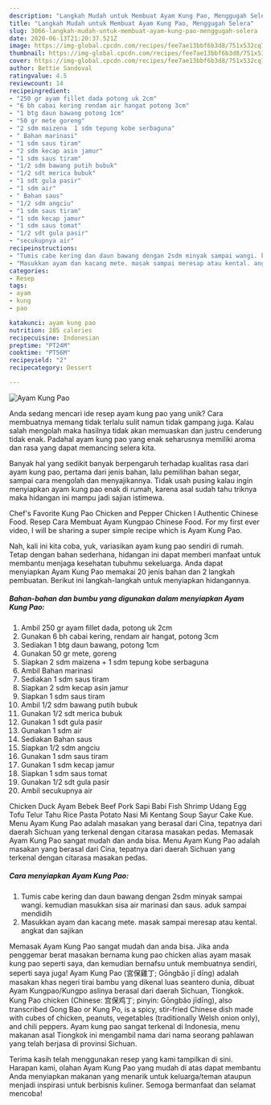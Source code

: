 ```yaml
---
description: "Langkah Mudah untuk Membuat Ayam Kung Pao, Menggugah Selera"
title: "Langkah Mudah untuk Membuat Ayam Kung Pao, Menggugah Selera"
slug: 3066-langkah-mudah-untuk-membuat-ayam-kung-pao-menggugah-selera
date: 2020-06-13T21:20:37.521Z
image: https://img-global.cpcdn.com/recipes/fee7ae13bbf6b3d8/751x532cq70/ayam-kung-pao-foto-resep-utama.jpg
thumbnail: https://img-global.cpcdn.com/recipes/fee7ae13bbf6b3d8/751x532cq70/ayam-kung-pao-foto-resep-utama.jpg
cover: https://img-global.cpcdn.com/recipes/fee7ae13bbf6b3d8/751x532cq70/ayam-kung-pao-foto-resep-utama.jpg
author: Bettie Sandoval
ratingvalue: 4.5
reviewcount: 14
recipeingredient:
- "250 gr ayam fillet dada potong uk 2cm"
- "6 bh cabai kering rendam air hangat potong 3cm"
- "1 btg daun bawang potong 1cm"
- "50 gr mete goreng"
- "2 sdm maizena  1 sdm tepung kobe serbaguna"
- " Bahan marinasi"
- "1 sdm saus tiram"
- "2 sdm kecap asin jamur"
- "1 sdm saus tiram"
- "1/2 sdm bawang putih bubuk"
- "1/2 sdt merica bubuk"
- "1 sdt gula pasir"
- "1 sdm air"
- " Bahan saus"
- "1/2 sdm angciu"
- "1 sdm saus tiram"
- "1 sdm kecap jamur"
- "1 sdm saus tomat"
- "1/2 sdt gula pasir"
- "secukupnya air"
recipeinstructions:
- "Tumis cabe kering dan daun bawang dengan 2sdm minyak sampai wangi. kemudian masukkan sisa air marinasi dan saus. aduk sampai mendidih"
- "Masukkan ayam dan kacang mete. masak sampai meresap atau kental. angkat dan sajikan"
categories:
- Resep
tags:
- ayam
- kung
- pao

katakunci: ayam kung pao 
nutrition: 285 calories
recipecuisine: Indonesian
preptime: "PT24M"
cooktime: "PT56M"
recipeyield: "2"
recipecategory: Dessert

---
```



![Ayam Kung Pao](https://img-global.cpcdn.com/recipes/fee7ae13bbf6b3d8/751x532cq70/ayam-kung-pao-foto-resep-utama.jpg)

Anda sedang mencari ide resep ayam kung pao yang unik? Cara membuatnya memang tidak terlalu sulit namun tidak gampang juga. Kalau salah mengolah maka hasilnya tidak akan memuaskan dan justru cenderung tidak enak. Padahal ayam kung pao yang enak seharusnya memiliki aroma dan rasa yang dapat memancing selera kita.

Banyak hal yang sedikit banyak berpengaruh terhadap kualitas rasa dari ayam kung pao, pertama dari jenis bahan, lalu pemilihan bahan segar, sampai cara mengolah dan menyajikannya. Tidak usah pusing kalau ingin menyiapkan ayam kung pao enak di rumah, karena asal sudah tahu triknya maka hidangan ini mampu jadi sajian istimewa.

Chef&#39;s Favorite Kung Pao Chicken and Pepper Chicken l Authentic Chinese Food. Resep Cara Membuat Ayam Kungpao Chinese Food. For my first ever video, I will be sharing a super simple recipe which is Ayam Kung Pao.


Nah, kali ini kita coba, yuk, variasikan ayam kung pao sendiri di rumah. Tetap dengan bahan sederhana, hidangan ini dapat memberi manfaat untuk membantu menjaga kesehatan tubuhmu sekeluarga. Anda dapat menyiapkan Ayam Kung Pao memakai 20 jenis bahan dan 2 langkah pembuatan. Berikut ini langkah-langkah untuk menyiapkan hidangannya.

<!--inarticleads1-->

##### Bahan-bahan dan bumbu yang digunakan dalam menyiapkan Ayam Kung Pao:

1. Ambil 250 gr ayam fillet dada, potong uk 2cm
1. Gunakan 6 bh cabai kering, rendam air hangat, potong 3cm
1. Sediakan 1 btg daun bawang, potong 1cm
1. Gunakan 50 gr mete, goreng
1. Siapkan 2 sdm maizena + 1 sdm tepung kobe serbaguna
1. Ambil  Bahan marinasi
1. Sediakan 1 sdm saus tiram
1. Siapkan 2 sdm kecap asin jamur
1. Siapkan 1 sdm saus tiram
1. Ambil 1/2 sdm bawang putih bubuk
1. Gunakan 1/2 sdt merica bubuk
1. Gunakan 1 sdt gula pasir
1. Gunakan 1 sdm air
1. Sediakan  Bahan saus
1. Siapkan 1/2 sdm angciu
1. Gunakan 1 sdm saus tiram
1. Gunakan 1 sdm kecap jamur
1. Siapkan 1 sdm saus tomat
1. Gunakan 1/2 sdt gula pasir
1. Ambil secukupnya air


Chicken Duck Ayam Bebek Beef Pork Sapi Babi Fish Shrimp Udang Egg Tofu Telur Tahu Rice Pasta Potato Nasi Mi Kentang Soup Sayur Cake Kue. Menu Ayam Kung Pao adalah masakan yang berasal dari Cina, tepatnya dari daerah Sichuan yang terkenal dengan citarasa masakan pedas. Memasak Ayam Kung Pao sangat mudah dan anda bisa. Menu Ayam Kung Pao adalah masakan yang berasal dari Cina, tepatnya dari daerah Sichuan yang terkenal dengan citarasa masakan pedas. 

<!--inarticleads2-->

##### Cara menyiapkan Ayam Kung Pao:

1. Tumis cabe kering dan daun bawang dengan 2sdm minyak sampai wangi. kemudian masukkan sisa air marinasi dan saus. aduk sampai mendidih
1. Masukkan ayam dan kacang mete. masak sampai meresap atau kental. angkat dan sajikan


Memasak Ayam Kung Pao sangat mudah dan anda bisa. Jika anda penggemar berat masakan bernama kung pao chicken alias ayam masak kung pao seperti saya, dan kemudian bernafsu untuk membuatnya sendiri, seperti saya juga! Ayam Kung Pao (宮保雞丁; Gōngbǎo jī dīng) adalah masakan khas negeri tirai bambu yang dikenal luas seantero dunia, dibuat Ayam Kungpao/Kungpo aslinya berasal dari daerah Sichuan, Tiongkok. Kung Pao chicken (Chinese: 宫保鸡丁; pinyin: Gōngbǎo jīdīng), also transcribed Gong Bao or Kung Po, is a spicy, stir-fried Chinese dish made with cubes of chicken, peanuts, vegetables (traditionally Welsh onion only), and chili peppers. Ayam kung pao sangat terkenal di Indonesia, menu makanan asal Tiongkok ini mengambil nama dari nama seorang pahlawan yang telah berjasa di provinsi Sichuan. 

Terima kasih telah menggunakan resep yang kami tampilkan di sini. Harapan kami, olahan Ayam Kung Pao yang mudah di atas dapat membantu Anda menyiapkan makanan yang menarik untuk keluarga/teman ataupun menjadi inspirasi untuk berbisnis kuliner. Semoga bermanfaat dan selamat mencoba!
